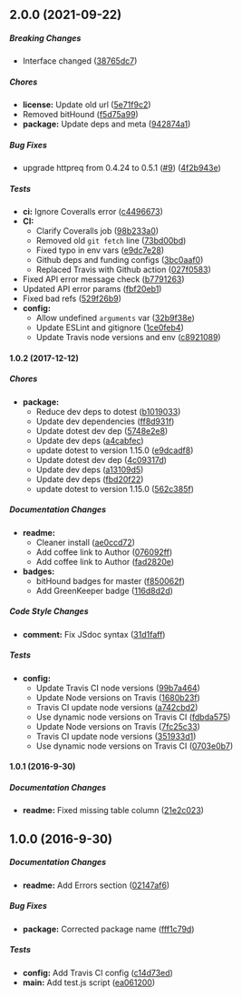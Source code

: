 ## 2.0.0 (2021-09-22)

##### Breaking Changes

*  Interface changed ([38765dc7](https://github.com/fvdm/nodejs-geolocation/commit/38765dc7cee426b909baa7a3320e941e36b9cc44))

##### Chores

* **license:**  Update old url ([5e71f9c2](https://github.com/fvdm/nodejs-geolocation/commit/5e71f9c21c5253ea96f25c96ebfcf727e08a5c19))
*  Removed bitHound ([f5d75a99](https://github.com/fvdm/nodejs-geolocation/commit/f5d75a99a22bfa6aba5d41159487551a127c3918))
* **package:**  Update deps and meta ([942874a1](https://github.com/fvdm/nodejs-geolocation/commit/942874a14a6101bc227bbc10a5025ed14bbb5e3a))

##### Bug Fixes

*  upgrade httpreq from 0.4.24 to 0.5.1 ([#9](https://github.com/fvdm/nodejs-geolocation/pull/9)) ([4f2b943e](https://github.com/fvdm/nodejs-geolocation/commit/4f2b943eca732a6ee68f8f516bbc1203e699a1ff))

##### Tests

* **ci:**  Ignore Coveralls error ([c4496673](https://github.com/fvdm/nodejs-geolocation/commit/c4496673c592c33b447075006826bdd527d5cf34))
* **CI:**
  *  Clarify Coveralls job ([98b233a0](https://github.com/fvdm/nodejs-geolocation/commit/98b233a03beb94b03f979b186ee3424a0e191247))
  *  Removed old `git fetch` line ([73bd00bd](https://github.com/fvdm/nodejs-geolocation/commit/73bd00bd3437c1193c70d1a39520ffa3e29d347e))
  *  Fixed typo in env vars ([e9dc7e28](https://github.com/fvdm/nodejs-geolocation/commit/e9dc7e28aa621290960307c6b3e679f249730e1d))
  *  Github deps and funding configs ([3bc0aaf0](https://github.com/fvdm/nodejs-geolocation/commit/3bc0aaf099177465ef03945ce476b19503033324))
  *  Replaced Travis with Github action ([027f0583](https://github.com/fvdm/nodejs-geolocation/commit/027f05838516df0067bf2535c3c5ea396ec284f3))
*  Fixed API error message check ([b7791263](https://github.com/fvdm/nodejs-geolocation/commit/b7791263f78ecb078c7d7ffc4949d683fe3ee1ef))
*  Updated API error params ([fbf20eb1](https://github.com/fvdm/nodejs-geolocation/commit/fbf20eb1e1b3cb250e6d5d967ff2989223442ec4))
*  Fixed bad refs ([529f26b9](https://github.com/fvdm/nodejs-geolocation/commit/529f26b93c22323f5dda3455e54f5b22899fe14b))
* **config:**
  *  Allow undefined `arguments` var ([32b9f38e](https://github.com/fvdm/nodejs-geolocation/commit/32b9f38e8afc28b6da746e881a494067eb578830))
  *  Update ESLint and gitignore ([1ce0feb4](https://github.com/fvdm/nodejs-geolocation/commit/1ce0feb4b1d51afeca4123a1896408003f6b3040))
  *  Update Travis node versions and env ([c8921089](https://github.com/fvdm/nodejs-geolocation/commit/c8921089f07b98630592ec5a830b3ad88b5c9669))

#### 1.0.2 (2017-12-12)

##### Chores

* **package:**
  * Reduce dev deps to dotest ([b1019033](https://github.com/fvdm/nodejs-geolocation/commit/b1019033afbbeb3b1e1dafa8202dcfd84e3d3f7f))
  * Update dev dependencies ([ff8d931f](https://github.com/fvdm/nodejs-geolocation/commit/ff8d931f239e51d48233ba37c5d14c55424d05dc))
  * Update dotest dev dep ([5748e2e8](https://github.com/fvdm/nodejs-geolocation/commit/5748e2e852c4c1326325d6052aec4cf17f79d2a8))
  * Update dev deps ([a4cabfec](https://github.com/fvdm/nodejs-geolocation/commit/a4cabfecd1cfb1735e2e274cf01d91dcda3d8e57))
  * update dotest to version 1.15.0 ([e9dcadf8](https://github.com/fvdm/nodejs-geolocation/commit/e9dcadf8f525da8abdc9316c26d5a5cd10deacda))
  * Update dotest dev dep ([4c09317d](https://github.com/fvdm/nodejs-geolocation/commit/4c09317d869022c0310add2159a31138dd904ac9))
  * Update dev deps ([a13109d5](https://github.com/fvdm/nodejs-geolocation/commit/a13109d506e63f4f57329872141dd15ff1f060df))
  * Update dev deps ([fbd20f22](https://github.com/fvdm/nodejs-geolocation/commit/fbd20f2234c3c7d4048c4d7e86a85435a2484f08))
  * update dotest to version 1.15.0 ([562c385f](https://github.com/fvdm/nodejs-geolocation/commit/562c385f63998d6f1849fc22d00ea2a575da9cbf))

##### Documentation Changes

* **readme:**
  * Cleaner install ([ae0ccd72](https://github.com/fvdm/nodejs-geolocation/commit/ae0ccd7256ca77086421ec050a60e160618068ac))
  * Add coffee link to Author ([076092ff](https://github.com/fvdm/nodejs-geolocation/commit/076092ffd5d3ec0ce9f74b4e4fd33ebb179a9044))
  * Add coffee link to Author ([fad2820e](https://github.com/fvdm/nodejs-geolocation/commit/fad2820ed708de3a406739679115a9476d4ba4d0))
* **badges:**
  * bitHound badges for master ([f850062f](https://github.com/fvdm/nodejs-geolocation/commit/f850062f5204c950254cc159d9ed60fe4854e90d))
  * Add GreenKeeper badge ([116d8d2d](https://github.com/fvdm/nodejs-geolocation/commit/116d8d2da29bb1b5d8b497a3960cec8bfcf809e1))

##### Code Style Changes

* **comment:** Fix JSdoc syntax ([31d1faff](https://github.com/fvdm/nodejs-geolocation/commit/31d1faff2f9da3a0134ccd02005adad89bf81229))

##### Tests

* **config:**
  * Update Travis CI node versions ([99b7a464](https://github.com/fvdm/nodejs-geolocation/commit/99b7a46453fd439cefd4a6de8416b5534132399b))
  * Update Node versions on Travis ([1680b23f](https://github.com/fvdm/nodejs-geolocation/commit/1680b23f961db4562387b30134283a80cb880363))
  * Travis CI update node versions ([a742cbd2](https://github.com/fvdm/nodejs-geolocation/commit/a742cbd2b795d919410b315b48d9b139e3f94fae))
  * Use dynamic node versions on Travis CI ([fdbda575](https://github.com/fvdm/nodejs-geolocation/commit/fdbda575fe93c4d1071135e75fee730f8b01148a))
  * Update Node versions on Travis ([7fc25c33](https://github.com/fvdm/nodejs-geolocation/commit/7fc25c337bf90a942dd7d94a9c4e4e20602d5f7f))
  * Travis CI update node versions ([351933d1](https://github.com/fvdm/nodejs-geolocation/commit/351933d1865fb96c9295516210bb9645dc79fe77))
  * Use dynamic node versions on Travis CI ([0703e0b7](https://github.com/fvdm/nodejs-geolocation/commit/0703e0b78995e7cb320aa8c08e608478925fa595))

#### 1.0.1 (2016-9-30)

##### Documentation Changes

* **readme:** Fixed missing table column ([21e2c023](https://github.com/fvdm/nodejs-geolocation/commit/21e2c0239183554468208655adeedff2a87023ff))

## 1.0.0 (2016-9-30)

##### Documentation Changes

* **readme:** Add Errors section ([02147af6](https://github.com/fvdm/nodejs-geolocation/commit/02147af6e3217b930f3e4dfaed920a09dbd2e354))

##### Bug Fixes

* **package:** Corrected package name ([fff1c79d](https://github.com/fvdm/nodejs-geolocation/commit/fff1c79ded3d6cc370d3d15645fc63eeb7d361ca))

##### Tests

* **config:** Add Travis CI config ([c14d73ed](https://github.com/fvdm/nodejs-geolocation/commit/c14d73ed024c0f19ac5e41d2af15ceeeabe2e055))
* **main:** Add test.js script ([ea061200](https://github.com/fvdm/nodejs-geolocation/commit/ea0612005eef07a37fae584de8ead1b16be26108))

